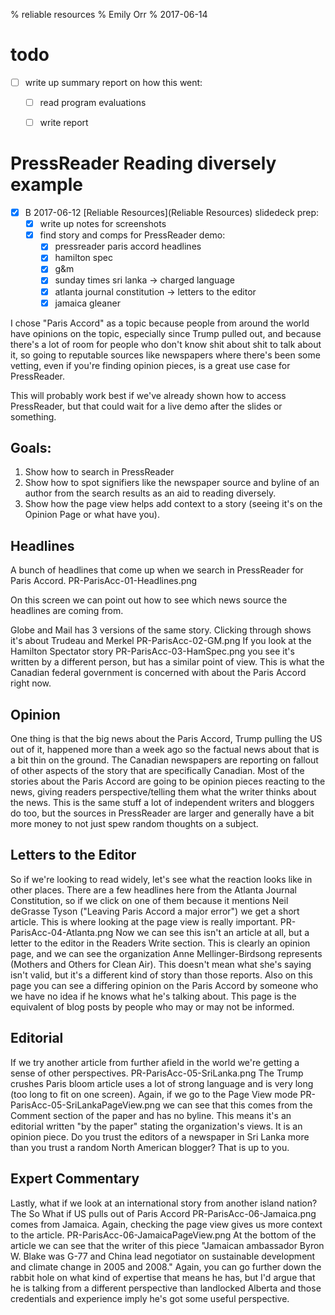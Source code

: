 % reliable resources
% Emily Orr
% 2017-06-14

# todo

- [ ] write up summary report on how this went:
	- [ ] read program evaluations
	- [ ] write report


# PressReader Reading diversely example

* [X] B 2017-06-12 [Reliable Resources](Reliable Resources) slidedeck prep:
	* [X] write up notes for screenshots
	* [X] find story and comps for PressReader demo:
		* [X] pressreader paris accord headlines
		* [X] hamilton spec
		* [X] g&m
		* [X] sunday times sri lanka -> charged language
		* [X] atlanta journal constitution -> letters to the editor
		* [X] jamaica gleaner

I chose "Paris Accord" as a topic because people from around the world have opinions on the topic, especially since Trump pulled out, and because there's a lot of room for people who don't know shit about shit to talk about it, so going to reputable sources like newspapers where there's been some vetting, even if you're finding opinion pieces, is a great use case for PressReader.

This will probably work best if we've already shown how to access PressReader, but that could wait for a live demo after the slides or something.

## Goals:

1. Show how to search in PressReader
2. Show how to spot signifiers like the newspaper source and byline of an author from the search results as an aid to reading diversely.
3. Show how the page view helps add context to a story (seeing it's on the Opinion Page or what have you).

## Headlines 

A bunch of headlines that come up when we search in PressReader for Paris Accord. PR-ParisAcc-01-Headlines.png

On this screen we can point out how to see which news source the headlines are coming from.

Globe and Mail has 3 versions of the same story. Clicking through shows it's about Trudeau and Merkel PR-ParisAcc-02-GM.png If you look at the Hamilton Spectator story PR-ParisAcc-03-HamSpec.png you see it's written by a different person, but has a similar point of view. This is what the Canadian federal government is concerned with about the Paris Accord right now.

## Opinion

One thing is that the big news about the Paris Accord, Trump pulling the US out of it, happened more than a week ago so the factual news about that is a bit thin on the ground. The Canadian newspapers are reporting on fallout of other aspects of the story that are specifically Canadian. Most of the stories about the Paris Accord are going to be opinion pieces reacting to the news, giving readers perspective/telling them what the writer thinks about the news. This is the same stuff a lot of independent writers and bloggers do too, but the sources in PressReader are larger and generally have a bit more money to not just spew random thoughts on a subject.

## Letters to the Editor

So if we're looking to read widely, let's see what the reaction looks like in other places. There are a few headlines here from the Atlanta Journal Constitution, so if we click on one of them because it mentions Neil deGrasse Tyson ("Leaving Paris Accord a major error") we get a short article. This is where looking at the page view is really important. PR-ParisAcc-04-Atlanta.png Now we can see this isn't an article at all, but a letter to the editor in the Readers Write section. This is clearly an opinion page, and we can see the organization Anne Mellinger-Birdsong represents (Mothers and Others for Clean Air). This doesn't mean what she's saying isn't valid, but it's a different kind of story than those reports. Also on this page you can see a differing opinion on the Paris Accord by someone who we have no idea if he knows what he's talking about. This page is the equivalent of blog posts by people who may or may not be informed.

## Editorial

If we try another article from further afield in the world we're getting a sense of other perspectives. PR-ParisAcc-05-SriLanka.png The Trump crushes Paris bloom article uses a lot of strong language and is very long (too long to fit on one screen). Again, if we go to the Page View mode PR-ParisAcc-05-SriLankaPageView.png we can see that this comes from the Comment section of the paper and has no byline. This means it's an editorial written "by the paper" stating the organization's views. It is an opinion piece. Do you trust the editors of a newspaper in Sri Lanka more than you trust a random North American blogger? That is up to you.

## Expert Commentary

Lastly, what if we look at an international story from another island nation? The So What if US pulls out of Paris Accord PR-ParisAcc-06-Jamaica.png comes from Jamaica. Again, checking the page view gives us more context to the article. PR-ParisAcc-06-JamaicaPageView.png At the bottom of the article we can see that the writer of this piece "Jamaican ambassador Byron W. Blake was G-77 and China lead negotiator on sustainable development and climate change in 2005 and 2008." Again, you can go further down the rabbit hole on what kind of expertise that means he has, but I'd argue that he is talking from a different perspective than landlocked Alberta and those credentials and experience imply he's got some useful perspective.
